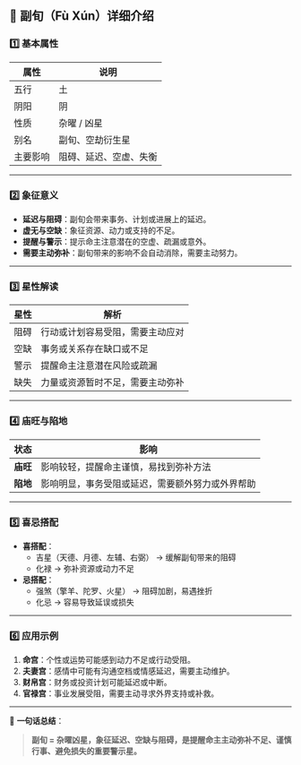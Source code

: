 ## 🌟 副旬（Fù Xún）详细介绍

### 1️⃣ 基本属性

| 属性     | 说明                   |
| -------- | ---------------------- |
| 五行     | 土                     |
| 阴阳     | 阴                     |
| 性质     | 杂曜 / 凶星            |
| 别名     | 副旬、空劫衍生星       |
| 主要影响 | 阻碍、延迟、空虚、失衡 |

------

### 2️⃣ 象征意义

- **延迟与阻碍**：副旬会带来事务、计划或进展上的延迟。
- **虚无与空缺**：象征资源、动力或支持的不足。
- **提醒与警示**：提示命主注意潜在的空虚、疏漏或意外。
- **需要主动弥补**：副旬带来的影响不会自动消除，需要主动努力。

------

### 3️⃣ 星性解读

| 星性 | 解析                             |
| ---- | -------------------------------- |
| 阻碍 | 行动或计划容易受阻，需要主动应对 |
| 空缺 | 事务或关系存在缺口或不足         |
| 警示 | 提醒命主注意潜在风险或疏漏       |
| 缺失 | 力量或资源暂时不足，需要主动弥补 |

------

### 4️⃣ 庙旺与陷地

| 状态     | 影响                                             |
| -------- | ------------------------------------------------ |
| **庙旺** | 影响较轻，提醒命主谨慎，易找到弥补方法           |
| **陷地** | 影响明显，事务受阻或延迟，需要额外努力或外界帮助 |

------

### 5️⃣ 喜忌搭配

- **喜搭配**：
  - 吉星（天德、月德、左辅、右弼） → 缓解副旬带来的阻碍
  - 化禄 → 弥补资源或动力不足
- **忌搭配**：
  - 强煞（擎羊、陀罗、火星） → 阻碍加剧，易遇挫折
  - 化忌 → 容易导致延误或损失

------

### 6️⃣ 应用示例

1. **命宫**：个性或运势可能感到动力不足或行动受阻。
2. **夫妻宫**：感情中可能有沟通空档或情感延迟，需要主动维护。
3. **财帛宫**：财务或投资计划可能延迟或中断。
4. **官禄宫**：事业发展受阻，需要主动寻求外界支持或补救。

------

📌 **一句话总结**：

> **副旬 = 杂曜凶星，象征延迟、空缺与阻碍，是提醒命主主动弥补不足、谨慎行事、避免损失的重要警示星。**